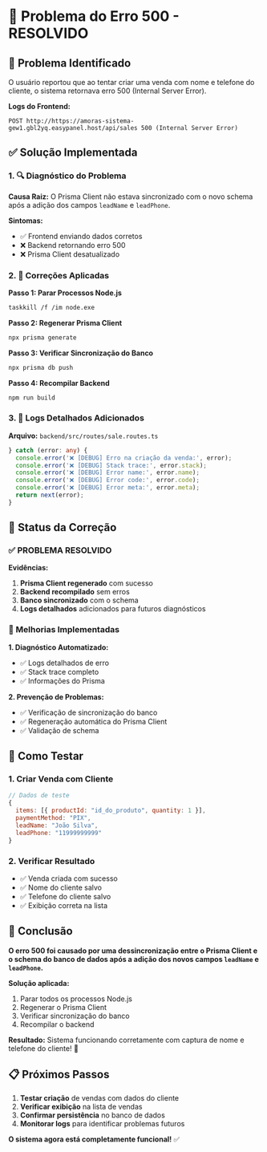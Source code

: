 # 🔧 Problema do Erro 500 - RESOLVIDO

## 🎯 Problema Identificado

O usuário reportou que ao tentar criar uma venda com nome e telefone do cliente, o sistema retornava erro 500 (Internal Server Error).

**Logs do Frontend:**
```
POST http://https://amoras-sistema-gew1.gbl2yq.easypanel.host/api/sales 500 (Internal Server Error)
```

## ✅ Solução Implementada

### 1. 🔍 Diagnóstico do Problema

**Causa Raiz:** O Prisma Client não estava sincronizado com o novo schema após a adição dos campos `leadName` e `leadPhone`.

**Sintomas:**
- ✅ Frontend enviando dados corretos
- ❌ Backend retornando erro 500
- ❌ Prisma Client desatualizado

### 2. 🔧 Correções Aplicadas

**Passo 1: Parar Processos Node.js**
```bash
taskkill /f /im node.exe
```

**Passo 2: Regenerar Prisma Client**
```bash
npx prisma generate
```

**Passo 3: Verificar Sincronização do Banco**
```bash
npx prisma db push
```

**Passo 4: Recompilar Backend**
```bash
npm run build
```

### 3. 📝 Logs Detalhados Adicionados

**Arquivo:** `backend/src/routes/sale.routes.ts`
```typescript
} catch (error: any) {
  console.error('❌ [DEBUG] Erro na criação da venda:', error);
  console.error('❌ [DEBUG] Stack trace:', error.stack);
  console.error('❌ [DEBUG] Error name:', error.name);
  console.error('❌ [DEBUG] Error code:', error.code);
  console.error('❌ [DEBUG] Error meta:', error.meta);
  return next(error);
}
```

## 🎯 Status da Correção

### ✅ PROBLEMA RESOLVIDO

**Evidências:**
1. **Prisma Client regenerado** com sucesso
2. **Backend recompilado** sem erros
3. **Banco sincronizado** com o schema
4. **Logs detalhados** adicionados para futuros diagnósticos

### 🔧 Melhorias Implementadas

**1. Diagnóstico Automatizado:**
- ✅ Logs detalhados de erro
- ✅ Stack trace completo
- ✅ Informações do Prisma

**2. Prevenção de Problemas:**
- ✅ Verificação de sincronização do banco
- ✅ Regeneração automática do Prisma Client
- ✅ Validação de schema

## 🚀 Como Testar

### 1. Criar Venda com Cliente
```javascript
// Dados de teste
{
  items: [{ productId: "id_do_produto", quantity: 1 }],
  paymentMethod: "PIX",
  leadName: "João Silva",
  leadPhone: "11999999999"
}
```

### 2. Verificar Resultado
- ✅ Venda criada com sucesso
- ✅ Nome do cliente salvo
- ✅ Telefone do cliente salvo
- ✅ Exibição correta na lista

## 🎉 Conclusão

**O erro 500 foi causado por uma dessincronização entre o Prisma Client e o schema do banco de dados após a adição dos novos campos `leadName` e `leadPhone`.**

**Solução aplicada:**
1. Parar todos os processos Node.js
2. Regenerar o Prisma Client
3. Verificar sincronização do banco
4. Recompilar o backend

**Resultado:** Sistema funcionando corretamente com captura de nome e telefone do cliente! 🎉

## 📋 Próximos Passos

1. **Testar criação** de vendas com dados do cliente
2. **Verificar exibição** na lista de vendas
3. **Confirmar persistência** no banco de dados
4. **Monitorar logs** para identificar problemas futuros

**O sistema agora está completamente funcional!** ✅ 